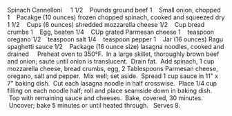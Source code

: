 Spinach Cannelloni
 
 
1 1/2    Pounds ground beef
1    Small onion, chopped
1    Pacakge (10 ounces) frozen chopped spinach, cooked and squeezed dry
1 1/2    Cups (6 ounces) shredded mozzarella cheese
1/2    Cup bread crumbs
1    Egg, beaten
1/4    CUp grated Parmesan cheese
1    teaspoon oregano
1/2    teaspoon salt
1/4    teaspoon pepper
1    Jar (16 ounces) Ragu spaghetti sauce
1/2    Package (16 ounce size) lasagna noodles, cooked and drained
 
 
Preheat oven to 350°F.  In a large skillet, thoroughly brown beef and onion; saute until onion is translucent.  Drain fat.  Add spinach, 1 cup mozzarella cheese, bread crumbs, egg, 2 Tablespoons Parmesan cheese, oregano, salt and pepper.  Mix well; set aside.  Spread 1 cup sauce in 11" x 7" baking dish.  Cut each lasagna noodle in half crosswise.  Place 1/4 cup filling on each noodle half; roll and place seamside down in baking dish.  Top with remaining sauce and cheeses.  Bake, covered, 30 minutes.  Uncover; bake 5 minutes or until heated through.
 
Serves 8.
